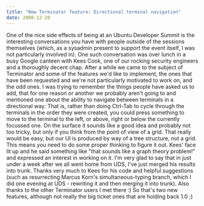 ```yaml
---
title: "New Terminator feature: Directional terminal navigation"
date: 2008-12-20
---
```


One of the nice side effects of being at an Ubuntu Developer Summit is the interesting conversations you have with people outside of the sessions themselves (which, as a sysadmin present to support the event itself, I was not particularly involved in).
One such conversation was over lunch in a busy Google canteen with Kees Cook, one of our rocking security engineers and a thoroughly decent chap. After a while we came to the subject of Terminator and some of the features we'd like to implement, the ones that have been requested and we're not particularly motivated to work on, and the odd ones.
I was trying to remember the things people have asked us to add, that for one reason or another we probably aren't going to and mentioned one about the ability to navigate between terminals in a directional way: That is, rather than doing Ctrl-Tab to cycle through the terminals in the order they were created, you could press something to move to the terminal to the left, or above, right or below the currently focussed one.
On the surface it sounds like a good idea and probably not too tricky, but only if you think from the point of view of a grid. That really would be easy, but our UI is produced by way of a tree structure, not a grid. This means you need to do some proper thinking to figure it out. Kees' face lit up and he said something like "that sounds like a graph theory problem!" and expressed an interest in working on it.
I'm very glad to say that in just under a week after we all went home from UDS, I've just merged his results into trunk.
Thanks very much to Kees for his code and helpful suggestions (such as resurrecting Marcus Korn's simultaneous-typing branch, which I did one evening at UDS - rewriting it and then merging it into trunk). Also thanks to the other Terminator users I met there :)
So that's two new features, although not really the big ticket ones that are holding back 1.0 ;)

